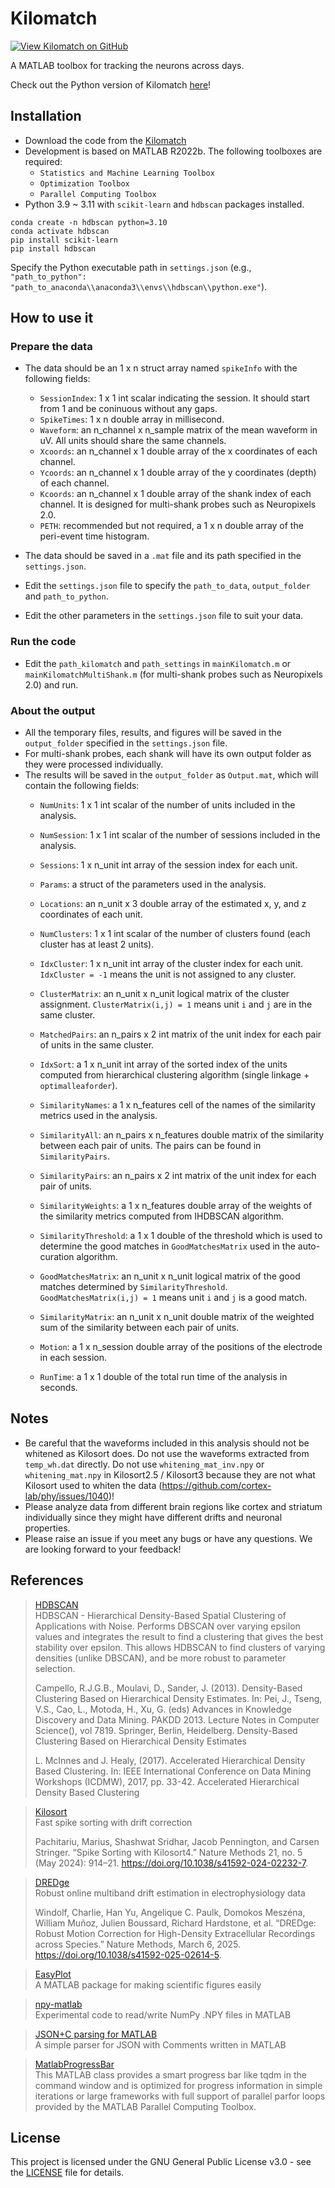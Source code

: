 # Kilomatch

[![View Kilomatch on GitHub](https://img.shields.io/badge/GitHub-Kilomatch-blue.svg)](https://github.com/jiumao2/Kilomatch)

A MATLAB toolbox for tracking the neurons across days.

Check out the Python version of Kilomatch [here](https://github.com/jiumao2/pyKilomatch)!

## Installation

- Download the code from the [Kilomatch](https://github.com/jiumao2/Kilomatch)
- Development is based on MATLAB R2022b. The following toolboxes are required:
    - `Statistics and Machine Learning Toolbox`
    - `Optimization Toolbox`
    - `Parallel Computing Toolbox`
- Python 3.9 ~ 3.11 with `scikit-learn` and `hdbscan` packages installed.

```shell
conda create -n hdbscan python=3.10
conda activate hdbscan
pip install scikit-learn
pip install hdbscan
```  

Specify the Python executable path in `settings.json` (e.g., `"path_to_python": "path_to_anaconda\\anaconda3\\envs\\hdbscan\\python.exe"`).

## How to use it

### Prepare the data

- The data should be an 1 x n struct array named `spikeInfo` with the following fields:
    - `SessionIndex`: 1 x 1 int scalar indicating the session. It should start from 1 and be coninuous without any gaps.
    - `SpikeTimes`: 1 x n double array in millisecond.
    - `Waveform`: an n_channel x n_sample matrix of the mean waveform in uV. All units should share the same channels.
    - `Xcoords`: an n_channel x 1 double array of the x coordinates of each channel.
    - `Ycoords`: an n_channel x 1 double array of the y coordinates (depth) of each channel.
    - `Kcoords`: an n_channel x 1 double array of the shank index of each channel. It is designed for multi-shank probes such as Neuropixels 2.0.
    - `PETH`: recommended but not required, a 1 x n double array of the peri-event time histogram.

- The data should be saved in a `.mat` file and its path specified in the `settings.json`.
- Edit the `settings.json` file to specify the `path_to_data`, `output_folder` and `path_to_python`.
- Edit the other parameters in the `settings.json` file to suit your data.

### Run the code

- Edit the `path_kilomatch` and `path_settings` in `mainKilomatch.m` or `mainKilomatchMultiShank.m` (for multi-shank probes such as Neuropixels 2.0) and run.

### About the output

- All the temporary files, results, and figures will be saved in the `output_folder` specified in the `settings.json` file.
- For multi-shank probes, each shank will have its own output folder as they were processed individually.  
- The results will be saved in the `output_folder` as `Output.mat`, which will contain the following fields:
    - `NumUnits`: 1 x 1 int scalar of the number of units included in the analysis.
    - `NumSession`: 1 x 1 int scalar of the number of sessions included in the analysis.
    - `Sessions`: 1 x n_unit int array of the session index for each unit.
    - `Params`: a struct of the parameters used in the analysis.
    - `Locations`: an n_unit x 3 double array of the estimated x, y, and z coordinates of each unit.

    - `NumClusters`: 1 x 1 int scalar of the number of clusters found (each cluster has at least 2 units).
    - `IdxCluster`: 1 x n_unit int array of the cluster index for each unit. `IdxCluster = -1` means the unit is not assigned to any cluster.
    - `ClusterMatrix`: an n_unit x n_unit logical matrix of the cluster assignment. `ClusterMatrix(i,j) = 1` means unit `i` and `j` are in the same cluster.
    - `MatchedPairs`: an n_pairs x 2 int matrix of the unit index for each pair of units in the same cluster.  
    - `IdxSort`: a 1 x n_unit int array of the sorted index of the units computed from hierarchical clustering algorithm (single linkage + `optimalleaforder`).

    - `SimilarityNames`: a 1 x n_features cell of the names of the similarity metrics used in the analysis.
    - `SimilarityAll`: an n_pairs x n_features double matrix of the similarity between each pair of units. The pairs can be found in `SimilarityPairs`.
    - `SimilarityPairs`: an n_pairs x 2 int matrix of the unit index for each pair of units.
    - `SimilarityWeights`: a 1 x n_features double array of the weights of the similarity metrics computed from IHDBSCAN algorithm.
    - `SimilarityThreshold`: a 1 x 1 double of the threshold which is used to determine the good matches in `GoodMatchesMatrix` used in the auto-curation algorithm.
    - `GoodMatchesMatrix`: an n_unit x n_unit logical matrix of the good matches determined by `SimilarityThreshold`. `GoodMatchesMatrix(i,j) = 1` means unit `i` and `j` is a good match.
    - `SimilarityMatrix`: an n_unit x n_unit double matrix of the weighted sum of the similarity between each pair of units.

    - `Motion`: a 1 x n_session double array of the positions of the electrode in each session.

    - `RunTime`: a 1 x 1 double of the total run time of the analysis in seconds.

## Notes

- Be careful that the waveforms included in this analysis should not be whitened as Kilosort does. Do not use the waveforms extracted from `temp_wh.dat` directly. Do not use `whitening_mat_inv.npy` or `whitening_mat.npy` in Kilosort2.5 / Kilosort3 because they are not what Kilosort used to whiten the data (<https://github.com/cortex-lab/phy/issues/1040>)!
- Please analyze data from different brain regions like cortex and striatum individually since they might have different drifts and neuronal properties.
- Please raise an issue if you meet any bugs or have any questions. We are looking forward to your feedback!

## References

> [HDBSCAN](https://scikit-learn.org/stable/modules/clustering.html#hdbscan)  
> HDBSCAN - Hierarchical Density-Based Spatial Clustering of Applications with Noise. Performs DBSCAN over varying epsilon values and integrates the result to find a clustering that gives the best stability over epsilon. This allows HDBSCAN to find clusters of varying densities (unlike DBSCAN), and be more robust to parameter selection.
> 
> Campello, R.J.G.B., Moulavi, D., Sander, J. (2013). Density-Based Clustering Based on Hierarchical Density Estimates. In: Pei, J., Tseng, V.S., Cao, L., Motoda, H., Xu, G. (eds) Advances in Knowledge Discovery and Data Mining. PAKDD 2013. Lecture Notes in Computer Science(), vol 7819. Springer, Berlin, Heidelberg. Density-Based Clustering Based on Hierarchical Density Estimates  
>
> L. McInnes and J. Healy, (2017). Accelerated Hierarchical Density Based Clustering. In: IEEE International Conference on Data Mining Workshops (ICDMW), 2017, pp. 33-42. Accelerated Hierarchical Density Based Clustering

> [Kilosort](https://github.com/MouseLand/Kilosort)  
> Fast spike sorting with drift correction  
> 
> Pachitariu, Marius, Shashwat Sridhar, Jacob Pennington, and Carsen Stringer. “Spike Sorting with Kilosort4.” Nature Methods 21, no. 5 (May 2024): 914–21. https://doi.org/10.1038/s41592-024-02232-7.

> [DREDge](https://github.com/evarol/DREDge)  
> Robust online multiband drift estimation in electrophysiology data  
> 
> Windolf, Charlie, Han Yu, Angelique C. Paulk, Domokos Meszéna, William Muñoz, Julien Boussard, Richard Hardstone, et al. “DREDge: Robust Motion Correction for High-Density Extracellular Recordings across Species.” Nature Methods, March 6, 2025. https://doi.org/10.1038/s41592-025-02614-5.

> [EasyPlot](https://github.com/jiumao2/EasyPlot)  
> A MATLAB package for making scientific figures easily

> [npy-matlab](https://github.com/kwikteam/npy-matlab)  
> Experimental code to read/write NumPy .NPY files in MATLAB

> [JSON+C parsing for MATLAB](https://github.com/seanbone/matlab-json-c/releases/tag/v1.1)  
> A simple parser for JSON with Comments written in MATLAB

> [MatlabProgressBar](https://github.com/JAAdrian/MatlabProgressBar)  
> This MATLAB class provides a smart progress bar like tqdm in the command window and is optimized for progress information in simple iterations or large frameworks with full support of parallel parfor loops provided by the MATLAB Parallel Computing Toolbox.  

## License

This project is licensed under the GNU General Public License v3.0 - see the [LICENSE](LICENSE) file for details.

